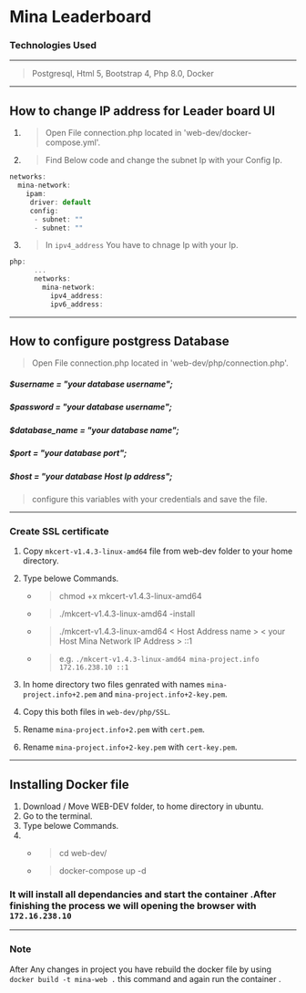 # Mina Leaderboard 
### Technologies Used 
***
> Postgresql,
> Html 5,
> Bootstrap 4, 
> Php 8.0,
> Docker
***

## How to change IP address for Leader board UI
1. >Open File connection.php located in 'web-dev/docker-compose.yml'.

2. > Find Below code and change the subnet Ip with your Config Ip.
```Javascript
networks:
  mina-network:
    ipam:
     driver: default
     config:
      - subnet: ""
      - subnet: ""
```
3. >In `ipv4_address` You have to chnage Ip with your Ip.
```Javascript
php:
      ...
      networks:
        mina-network:
          ipv4_address: 
          ipv6_address: 
   ```

***
## How to configure postgress Database
>Open File connection.php located in 'web-dev/php/connection.php'. 
##### $username = "your database username";
##### $password = "your database username";
##### $database_name = "your database name";
##### $port = "your database port";
##### $host = "your database Host Ip address";
>configure this variables with your credentials and save the file.
***

### Create SSL certificate 
1. Copy `mkcert-v1.4.3-linux-amd64` file from web-dev folder to your home directory.
2. Type belowe Commands.
   * >chmod +x mkcert-v1.4.3-linux-amd64
   * >./mkcert-v1.4.3-linux-amd64 -install
   * >./mkcert-v1.4.3-linux-amd64 < Host Address name > < your Host Mina Network IP Address > ::1
   * > e.g. `./mkcert-v1.4.3-linux-amd64 mina-project.info 172.16.238.10 ::1`

3. In home directory two files genrated with names `mina-project.info+2.pem` and `mina-project.info+2-key.pem`.
4. Copy this both files in `web-dev/php/SSL`.
5. Rename `mina-project.info+2.pem` with `cert.pem`.
6. Rename `mina-project.info+2-key.pem` with `cert-key.pem`.
***
## Installing Docker file
1. Download / Move WEB-DEV folder, to home directory in ubuntu.
2. Go to the terminal.
3. Type belowe Commands.
4. * >cd web-dev/
   * >docker-compose up -d
### It will install all dependancies and start the container .After finishing the process we will opening the browser with `172.16.238.10`
***

### Note
After Any changes in project you have rebuild the docker file by using 
`docker build -t mina-web .`
this command and again run the container .
